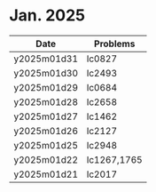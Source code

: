# Jan. 2025

| Date        | Problems    |
| ----------- | ----------- |
| y2025m01d31 | lc0827      |
| y2025m01d30 | lc2493      |
| y2025m01d29 | lc0684      |
| y2025m01d28 | lc2658      |
| y2025m01d27 | lc1462      |
| y2025m01d26 | lc2127      |
| y2025m01d25 | lc2948      |
| y2025m01d22 | lc1267,1765 |
| y2025m01d21 | lc2017      |
